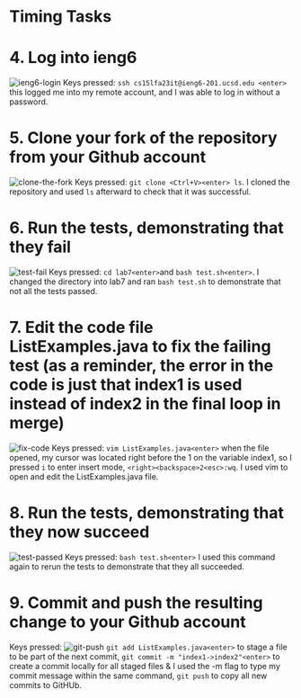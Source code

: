 # Timing Tasks
# 4. Log into ieng6
![ieng6-login](https://github.com/brooke-tru/cse15l-lab-reports/assets/146862163/bdadcdb8-f07f-445d-90e1-7e44af115913)
Keys pressed: `ssh cs15lfa23it@ieng6-201.ucsd.edu <enter>` this logged me into my remote account, and I was able to log in without a password.
# 5. Clone your fork of the repository from your Github account
![clone-the-fork](https://github.com/brooke-tru/cse15l-lab-reports/assets/146862163/274c5943-4185-4e1f-aa76-211ed8e3b3ed)
Keys pressed: `git clone <Ctrl+V><enter> ls`. I cloned the repository and used `ls` afterward to check that it was successful.
# 6. Run the tests, demonstrating that they fail
![test-fail](https://github.com/brooke-tru/cse15l-lab-reports/assets/146862163/7099b9a4-6c15-44af-939a-50c6856afe1f)
Keys pressed: `cd lab7<enter>`and `bash test.sh<enter>`. I changed the directory into lab7 and ran `bash test.sh` to demonstrate that not all the tests passed.
# 7. Edit the code file ListExamples.java to fix the failing test (as a reminder, the error in the code is just that index1 is used instead of index2 in the final loop in merge)
![fix-code](https://github.com/brooke-tru/cse15l-lab-reports/assets/146862163/70f2cbe2-24cc-4aaa-99b7-7537d31ef427)
Keys pressed: `vim ListExamples.java<enter>` when the file opened, my cursor was located right before the 1 on the variable index1, so I pressed `i` to enter insert mode, `<right><backspace>2<esc>:wq`.
I used vim to open and edit the ListExamples.java file.
# 8. Run the tests, demonstrating that they now succeed
![test-passed](https://github.com/brooke-tru/cse15l-lab-reports/assets/146862163/2fe3e662-944c-4d2f-b210-95399e312c80)
Keys pressed: `bash test.sh<enter>` I used this command again to rerun the tests to demonstrate that they all succeeded.
# 9. Commit and push the resulting change to your Github account
Keys pressed:
![git-push](https://github.com/brooke-tru/cse15l-lab-reports/assets/146862163/53a96bf1-a21c-424b-883c-03529d6ac1f8)
`git add ListExamples.java<enter>` to stage a file to be part of the next commit, `git commit -m "index1->index2"<enter>` to create a commit locally for all staged files & I used the -m flag to type my commit message within the same command, `git push` to copy all new commits to GitHUb.
